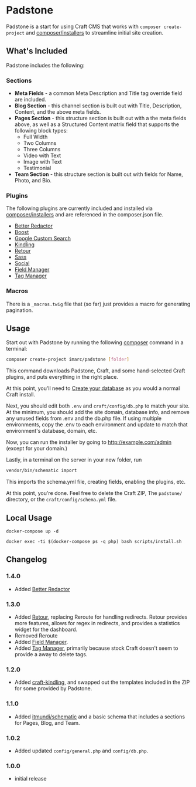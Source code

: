 Padstone
========

Padstone is a start for using Craft CMS that works with `composer create-project` and [composer/installers](https://github.com/composer/installers) to streamline initial site creation.


What's Included
---------------

Padstone includes the following:

### Sections

* **Meta Fields** - a common Meta Description and Title tag override field are included.
* **Blog Section** - this channel section is built out with Title, Description, Content, and the above meta fields.
* **Pages Section** - this structure section is built out with a the meta fields above, as well as a Structured Content matrix field that supports the following block types:
    * Full Width
    * Two Columns
    * Three Columns
    * Video with Text
    * Image with Text
    * Testimonial
* **Team Section** - this structure section is built out with fields for Name, Photo, and Bio.


### Plugins

The following plugins are currently included and installed via [composer/installers](https://github.com/composer/installers) and are referenced in the composer.json file.

* [Better Redactor](https://github.com/imarc/craft-betterredactor)
* [Boost](https://github.com/imarc/craft-boost)
* [Google Custom Search](https://github.com/imarc/craft-googlecustomsearch)
* [Kindling](https://github.com/imarc/craft-kindling)
* [Retour](https://github.com/nystudio107/retour)
* [Sass](https://github.com/imarc/craft-sass)
* [Social](https://github.com/imarc/craft-social)
* [Field Manager](https://github.com/engram-design/FieldManager)
* [Tag Manager](https://github.com/boboldehampsink/tagmanager)


### Macros

There is a `_macros.twig` file that (so far) just provides a macro for generating pagination.


Usage
-----

Start out with Padstone by running the following [composer](https://getcomposer.org/) command in a terminal:

```sh
composer create-project imarc/padstone [folder]
```

This command downloads Padstone, Craft, and some hand-selected Craft plugins, and puts everything in the right place.

At this point, you'll need to [Create your database](https://craftcms.com/docs/installing#step-3-create-your-database) as you would a normal Craft install.

Next, you should edit both `.env` and `craft/config/db.php` to match your site. At the minimum, you should add the site domain, database info, and remove any unused fields from .env and the db.php file. If using multiple environments, copy the .env to each environment and update to match that environment's database, domain, etc.

Now, you can run the installer by going to http://example.com/admin (except for your domain.)

Lastly, in a terminal on the server in your new folder, run

```sh
vendor/bin/schematic import
```

This imports the schema.yml file, creating fields, enabling the plugins, etc.

At this point, you're done. Feel free to delete the Craft ZIP, The `padstone/` directory, or the `craft/config/schema.yml` file.

Local Usage
-----------

    docker-compose up -d

    docker exec -ti $(docker-compose ps -q php) bash scripts/install.sh


Changelog
---------

### 1.4.0

* Added [Better Redactor](https://github.com/imarc/craft-betterreddactor)

### 1.3.0

* Added [Retour](https://github.com/nystudio107/retour), replacing Reroute for
  handling redirects. Retour provides more features, allows for regex in
  redirects, and provides a statistics widget for the dashboard.
* Removed Reroute
* Added [Field Manager](https://github.com/engram-design/FieldManager).
* Added [Tag Manager](https://github.com/boboldehampsink/tagmanager), primarily
  because stock Craft doesn't seem to provide a away to delete tags.

### 1.2.0

* Added [craft-kindling](https://github.com/imarc/craft-kindling), and swapped
  out the templates included in the ZIP for some provided by Padstone.

### 1.1.0

* Added [itmundi/schematic](https://github.com/itmundi/schematic) and a basic
  schema that includes a sections for Pages, Blog, and Team.

### 1.0.2

* Added updated `config/general.php` and `config/db.php`.

### 1.0.0

* initial release
